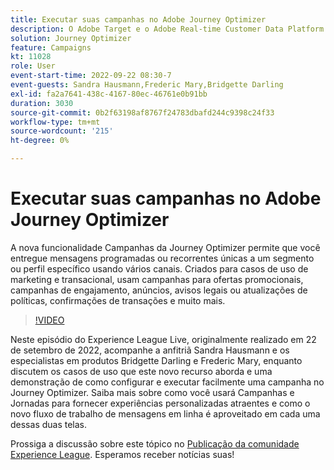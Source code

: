 ```yaml
---
title: Executar suas campanhas no Adobe Journey Optimizer
description: O Adobe Target e o Adobe Real-time Customer Data Platform podem ser integrados para fornecer uma experiência do cliente mais personalizada. Neste evento de transmissão ao vivo, veja como a integração dessas duas plataformas pode ajudar as empresas a coletar dados em tempo real e, em seguida, criar e testar experiências direcionadas. Veja o processo completo desse poderoso recurso em uma demonstração ao vivo.
solution: Journey Optimizer
feature: Campaigns
kt: 11028
role: User
event-start-time: 2022-09-22 08:30-7
event-guests: Sandra Hausmann,Frederic Mary,Bridgette Darling
exl-id: fa2a7641-438c-4167-80ec-46761e0b91bb
duration: 3030
source-git-commit: 0b2f63198af8767f24783dbafd244c9398c24f33
workflow-type: tm+mt
source-wordcount: '215'
ht-degree: 0%

---
```


# Executar suas campanhas no Adobe Journey Optimizer

A nova funcionalidade Campanhas da Journey Optimizer permite que você entregue mensagens programadas ou recorrentes únicas a um segmento ou perfil específico usando vários canais. Criados para casos de uso de marketing e transacional, usam campanhas para ofertas promocionais, campanhas de engajamento, anúncios, avisos legais ou atualizações de políticas, confirmações de transações e muito mais.

>[!VIDEO](https://video.tv.adobe.com/v/3409504/?quality=12&learn=on)

Neste episódio do Experience League Live, originalmente realizado em 22 de setembro de 2022, acompanhe a anfitriã Sandra Hausmann e os especialistas em produtos Bridgette Darling e Frederic Mary, enquanto discutem os casos de uso que este novo recurso aborda e uma demonstração de como configurar e executar facilmente uma campanha no Journey Optimizer. Saiba mais sobre como você usará Campanhas e Jornadas para fornecer experiências personalizadas atraentes e como o novo fluxo de trabalho de mensagens em linha é aproveitado em cada uma dessas duas telas.

Prossiga a discussão sobre este tópico no [Publicação da comunidade Experience League](https://experienceleaguecommunities.adobe.com/t5/journey-optimizer-discussions/experience-league-live-post-session-discussion-execute-your/m-p/547896#M52). Esperamos receber notícias suas!

